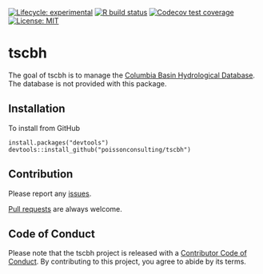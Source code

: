 
<!-- README.md is generated from README.Rmd. Please edit that file -->
<!-- badges: start -->

[![Lifecycle:
experimental](https://img.shields.io/badge/lifecycle-experimental-orange.svg)](https://lifecycle.r-lib.org/articles/stages.html#experimental)
[![R build
status](https://github.com/poissonconsulting/tscbh/workflows/R-CMD-check/badge.svg)](https://github.com/poissonconsulting/tscbh/actions)
[![Codecov test
coverage](https://codecov.io/gh/poissonconsulting/tscbh/branch/master/graph/badge.svg)](https://codecov.io/gh/poissonconsulting/tscbh?branch=master)
[![License:
MIT](https://img.shields.io/badge/License-MIT-green.svg)](https://opensource.org/licenses/MIT)
<!-- badges: end -->

# tscbh

The goal of tscbh is to manage the [Columbia Basin Hydrological
Database](https://www.poissonconsulting.ca/data/2018/05/15/columbia-basin-hydrological-database.html).
The database is not provided with this package.

## Installation

To install from GitHub

    install.packages("devtools")
    devtools::install_github("poissonconsulting/tscbh")

## Contribution

Please report any
[issues](https://github.com/poissonconsulting/tscbh/issues).

[Pull requests](https://github.com/poissonconsulting/tscbh/pulls) are
always welcome.

## Code of Conduct

Please note that the tscbh project is released with a [Contributor Code
of
Conduct](https://contributor-covenant.org/version/2/0/CODE_OF_CONDUCT.html).
By contributing to this project, you agree to abide by its terms.
